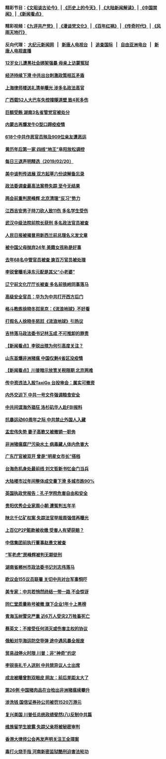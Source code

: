 #### 精彩节目：[《文昭谈古论今》](http://155.138.205.71/wenzhao) | [《历史上的今天》](http://155.138.205.71/today-in-history) | [《大陆新闻解读》](http://155.138.205.71/ntdtv-comedy) | [《中国禁闻》](http://155.138.205.71/ntdtv-news) | [《新闻看点》](http://155.138.205.71/news-insight) 

 #### 精彩视频：[《九评共产党》](http://155.138.205.71:10000/videos/jiuping) | [《漫谈党文化》](http://155.138.205.71:10000/videos/mtdwh) | [《百年红祸》](http://155.138.205.71:10000/videos/bnhh) | [《传奇时代》](http://155.138.205.71:10000/videos/legend) | [《风雨天地行》](http://155.138.205.71:10000/videos/fytdx) 

 #### 反向代理： [大纪元新闻网](http://155.138.205.71:10080/) &nbsp;&nbsp;|&nbsp;&nbsp; [新唐人电视台](http://155.138.205.71:8000/) &nbsp;&nbsp;|&nbsp;&nbsp; [追查国际](http://155.138.205.71:10010/) &nbsp;&nbsp;|&nbsp;&nbsp; [自由亚洲电台](http://155.138.205.71:9800/) &nbsp;&nbsp;|&nbsp;&nbsp; [新唐人电视直播](http://155.138.205.71/) 

#### [12岁女儿遭黑社会绑架强暴 母亲上访蒙冤狱](../pages/nsc413/n11060215.md?t=02210937) 

#### [经济持续下滑 中共出台刺激政策相互矛盾](../pages/nsc413/n11060162.md?t=02210937) 

#### [上海律师楼送礼清单曝光 涉多名政法高官](../pages/nsc413/n11060305.md?t=02210937) 

#### [广西载52人大巴车失控撞隧道壁 致4死多伤](../pages/nsc413/n11060273.md?t=02210937) 

#### [巨额受贿 湖南3名省管党官被处分](../pages/nsc413/n11059749.md?t=02210937) 

#### [内蒙古再爆发牛O型口蹄疫疫情](../pages/nsc413/n11059853.md?t=02210937) 

#### [618个中共作恶官员殃及909位亲友遭恶运](../pages/nsc413/n11058471.md?t=02210937) 

#### [黄历年后第一家 四线“地王”阜阳放松调控](../pages/nsc413/n11059454.md?t=02210937) 

#### [每日三退声明精选（2019/02/20）](../pages/nsc413/n11059931.md?t=02210937) 

#### [美中谈判传进展 双方起草六份谅解备忘录](../pages/nsc413/n11059856.md?t=02210937) 

#### [政法委调查最高法案卷失踪 至今无结果](../pages/nsc413/n11057637.md?t=02210937) 

#### [两会前重判房峰辉 北京清理“反习”势力](../pages/nsc413/n11059540.md?t=02210937) 


#### [江西吉安男子持刀砍人致11伤 多名学生受伤](../pages/nsc413/n11059789.md?t=02210937) 

#### [武汉中级法院前院长获刑 多名政法官员被查](../pages/nsc413/n11059683.md?t=02210937) 

#### [人民日报被揭冒用新西兰前总理名义发文章](../pages/nsc413/n11059318.md?t=02210937) 

#### [被中国父母抛弃24年 美籍女孩称是好事](../pages/nsc413/n11059092.md?t=02210937) 

#### [去年68名中管官员被查 逾百万官员被处理](../pages/nsc413/n11058752.md?t=02210937) 

#### [李锐曾曝毛泽东元配是其父“小老婆”](../pages/nsc413/n11059293.md?t=02210937) 

#### [辽宁前文化厅厅长被查 多名前铁岭同事落马](../pages/nsc413/n11058521.md?t=02210937) 

#### [高级安全官员：华为为中共打开西方后门](../pages/nsc413/n11059100.md?t=02210937) 

#### [格斗教练徐晓冬怼吴京：《流浪地球》不好看](../pages/nsc413/n11058767.md?t=02210937) 

#### [打假名人徐晓冬怒怼《流浪地球》引热议](../pages/nsc413/n11058984.md?t=02210937) 

#### [吉林落马政法委书记林玉成 不可推卸的罪责](../pages/nsc413/n11056329.md?t=02210937) 

#### [【新闻看点】李锐出殡为何引高度关注？](../pages/nsc413/n11058765.md?t=02210937) 

#### [山东首爆非洲猪瘟 中国仅剩4省区没疫情](../pages/nsc413/n11058813.md?t=02210937) 

#### [【新闻看点】川普暗示放宽关税限期 北京两难](../pages/nsc413/n11058764.md?t=02210937) 

#### [传中资违法入股TaxiGo 台投审会：属实可撤资](../pages/nsc413/n11058163.md?t=02210937) 

#### [内外交迫下 中共一号文件强调粮食安全](../pages/nsc413/n11058759.md?t=02210937) 

#### [中共间谍海外猖狂 洛杉矶华人赴FBI报料](../pages/nsc413/n11057187.md?t=02210937) 

#### [抗暴运动60周年之际 中共禁止外国人入藏](../pages/nsc413/n11058743.md?t=02210937) 

#### [孟宏伟失势 妻子高歌又被撤销一职务](../pages/nsc413/n11058704.md?t=02210937) 

#### [非洲猪瘟腐尸污染水土 病毒藏人体内危害大](../pages/nsc413/n11057150.md?t=02210937) 

#### [广东厅官被双开 曾是“明星女市长”搭档](../pages/nsc413/n11058496.md?t=02210937) 

#### [台海危机身处最前线 刘文哲新书忆金门当兵](../pages/nsc413/n11058444.md?t=02210937) 


#### [大陆楼市过年间整体成交量下滑 多城市跌90%](../pages/nsc413/n11057895.md?t=02210937) 

#### [英国执政党报告：孔子学院危害自由和安全](../pages/nsc413/n11058135.md?t=02210937) 

#### [贵阳优秀企业家周小朝 遭冤判五年半](../pages/nsc413/n11055853.md?t=02210937) 


#### [陕北千亿矿权案 失踪法官举报周强信再曝光](../pages/nsc413/n11058073.md?t=02210937) 

#### [上百亿P2P赃款被收缴 受害人有望获赔？](../pages/nsc413/n11057954.md?t=02210937) 

#### [中信集团前执行董事赵景文被查](../pages/nsc413/n11057897.md?t=02210937) 

#### [“军老虎”房峰辉被判无期徒刑](../pages/nsc413/n11057996.md?t=02210937) 

#### [湖南省郴州市政法委书记刘志伟落马](../pages/nsc413/n11057605.md?t=02210937) 

#### [欧议会155议员联署 关切中共对台军事恫吓](../pages/nsc413/n11057512.md?t=02210937) 

#### [美专家：中共若悄然终结一带一路 不会惊讶](../pages/nsc413/n11056164.md?t=02210937) 

#### [同仁堂质量称号被撤 旗下企业1年十上黑榜](../pages/nsc413/n11056949.md?t=02210937) 

#### [青海玉树雪灾严重 近6万人受灾2万牲畜死亡](../pages/nsc413/n11057022.md?t=02210937) 

#### [蔡英文：不接受任何消灭或伤害主权的协议](../pages/nsc413/n11057396.md?t=02210937) 

#### [俄船对华海运防空导弹 途中遇风暴全报废](../pages/nsc413/n11057368.md?t=02210937) 

#### [贸易战停火时限 川普：非“神奇”约定](../pages/nsc413/n11056584.md?t=02210937) 

#### [李锐丧礼千人送别 中共禁异议人士出席](../pages/nsc413/n11057125.md?t=02210937) 

#### [成龙被曝曾割双眼皮 网友：前后差距太大了](../pages/nsc413/n11056704.md?t=02210937) 

#### [第26例 中国猪肉品在台检出非洲猪瘟续攀升](../pages/nsc413/n11057063.md?t=02210937) 

#### [涉洗钱 国信证券孙公司被罚1520万港元](../pages/nsc413/n11057017.md?t=02210937) 

#### [复兴美国 川普任总统政绩斐然(八)反制中共篇](../pages/nsc413/n11056293.md?t=02210937) 

#### [维族留学生披露 失踪父亲将被秘密审判](../pages/nsc413/n11056659.md?t=02210937) 

#### [香港大律师公会再发声明关注王全璋案](../pages/nsc413/n11056857.md?t=02210937) 

#### [毒打火烧手指 河南新密监狱酷刑迫害法轮功](../pages/nsc413/n11055592.md?t=02210937) 

